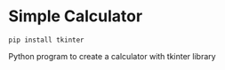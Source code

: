 # Simple Calculator
`pip install tkinter`

Python program to create a calculator with tkinter library